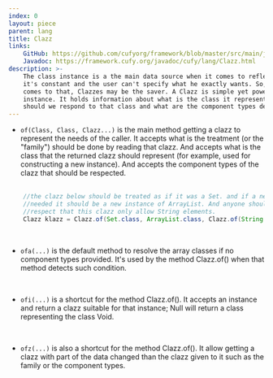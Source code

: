 ```yaml
---
index: 0
layout: piece
parent: lang
title: Clazz
links:
    GitHub: https://github.com/cufyorg/framework/blob/master/src/main/java/cufy/lang/Clazz.java
    Javadoc: https://framework.cufy.org/javadoc/cufy/lang/Clazz.html
description: >-
    The class instance is a the main data source when it comes to reflection. But 
    it's constant and the user can't specify what he exactly wants. So, when it
    comes to that, Clazzes may be the saver. A Clazz is simple yet powerful 
    instance. It holds information about what is the class it represents, what way
    should we respond to that class and what are the component types desired to be.
---
```


- `of(Class, Class, Clazz...)` is the main method getting a clazz to represent
the needs of the caller. It accepts what is the treatment (or the "family")
should be done by reading that clazz. And accepts what is the class that the
returned clazz should represent (for example, used for constructing a new
instance). And accepts the component types of the clazz that should be respected.
<br><br>
```java 
    //the clazz below should be treated as if it was a Set. and if a new instance
    //needed it should be a new instance of ArrayList. And anyone should really
    //respect that this clazz only allow String elements. 
    Clazz klazz = Clazz.of(Set.class, ArrayList.class, Clazz.of(String.class));
```
<br>

- `ofa(...)` is the default method to resolve the array classes if no
component types provided. It's used by the method Clazz.of() when that method 
detects such condition.
<br>

- `ofi(...)` is a shortcut for the method Clazz.of(). It accepts an instance
and return a clazz suitable for that instance; Null will return a class
representing the class Void.
<br>

- `ofz(...)` is also a shortcut for the method Clazz.of(). It allow getting
a clazz with part of the data changed than the clazz given to it such as 
the family or the component types.